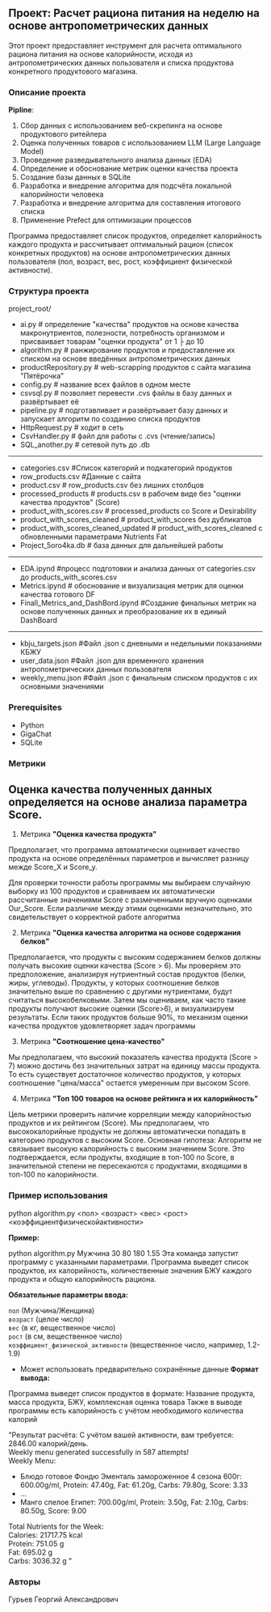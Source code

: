 ## Проект: Расчет рациона питания на неделю на основе антропометрических данных

Этот проект предоставляет инструмент для расчета оптимального рациона питания на основе калорийности, исходя из антропометрических данных пользователя и списка продуктова конкретного продуктового магазина.

### Описание проекта
**Pipline**:  
1. Сбор данных с использованием веб-скрепинга на основе продуктового ритейлера  
2. Оценка полученных товаров с использованием LLM (Large Language Model)
3. Проведение разведывательного анализа данных (EDA)
4. Определение и обоснование метрик оценки качества проекта
5. Создание базы данных в SQLite
6. Разработка и внедрение алгоритма для подсчёта локальной калорийности человека  
7. Разработка и внедрение алгоритма для составления итогового списка
8. Применение Prefect для оптимизации процессов

Программа предоставляет список продуктов, определяет калорийность каждого продукта и рассчитывает оптимальный рацион (список конкретных продуктов) на основе антропометрических данных пользователя (пол, возраст, вес, рост, коэффициент физической активности).

### Структура проекта
project_root/  
* ai.py # определение "качества" продуктов на основе качества макронутриентов, полезности, потребность организмом и присваивает товарам "оценки продукта" от 1 ├ до 10  
* algorithm.py # ранжирование продуктов и предоставление их списком на основе введённых антропометрических данных  
* productRepository.py # web-scrapping продуктов с сайта магазина "Пятёрочка"
* config.py # название всех файлов в одном месте
* csvsql.py # позволяет перевести .cvs файлы в базу данных и развёртывает её
* pipeline.py # подготавливает и развёртывает базу данных и запускает алгоритм по созданию списка продуктов
* HttpRequest.py # ходит в сеть
* CsvHandler.py # файл для работы с .cvs (чтение/запись)
* SQL_another.py # сетевой путь до .db
------------------------------------------------------------------
* categories.csv #Список категорий и подкатегорий продуктов
* row_products.csv #Данные с сайта
* product.csv # row_products.csv без лишних столбцов
* processed_products # products.csv в рабочем виде без "оценки качества продуктов" (Score)
* product_with_scores.csv # processed_products со Score и Desirability
* product_with_scores_cleaned # product_with_scores без дубликатов
* product_with_scores_cleaned_updated # product_with_scores_cleaned с обновленными параметрами Nutrients Fat
* Project_5oro4ka.db # база данных для дальнейшей работы
------------------------------------------------------------------
* EDA.ipynd #процесс подготовки и анализа данных от categories.csv до products_with_scores.csv
* Metrics.ipynd # обоснование и визуализация метрик для оценки качества готового DF
* Finall_Metrics_and_DashBord.ipynd #Создание финальных метрик на основе полученных данных и преобразование их в единый DashBoard
------------------------------------------------------------------
* kbju_targets.json #Файл .json с дневными и недельными показаниями КБЖУ
* user_data.json #Файл .json для временного хранения антропометрических данных пользователя
* weekly_menu.json #Файл .json с финальным списком продуктов с их основными значениями


### Prerequisites
- Python
- GigaChat
- SQLite

### Метрики
## Оценка качества полученных данных определяется на основе анализа параметра Score.

1. Метрика **"Оценка качества продукта"**  

Предполагает, что программа автоматически оценивает качество продукта на основе определённых параметров и вычисляет разницу межде Score_X и Score_y.

Для проверки точности работы программы мы выбираем случайную выборку из 100 продуктов и сравниваем их автоматически рассчитанные значениями Score с размеченными вручную оценками Our_Score. Если различие между этими оценками незначительно, это свидетельствует о корректной работе алгоритма

2. Метрика **"Оценка качества алгоритма на основе содержания белков"**

Предполагается, что продукты с высоким содержанием белков должны получать высокие оценки качества (Score > 6). Мы проверяем это предположение, анализируя нутриентный состав продуктов (белки, жиры, углеводы). Продукты, у которых соотношение белков значительно выше по сравнению с другими нутриентами, будут считаться высокобелковыми. Затем мы оцениваем, как часто такие продукты получают высокие оценки (Score>6), и визуализируем результаты.
Если таких продуктов больше 90%, то механизм оценки качества продуктов удовлетворяет задач программы

3. Метрика **"Соотношение цена-качество"**

Мы предполагаем, что высокий показатель качества продукта (Score > 7) можно достичь без значительных затрат на единицу массы продукта. То есть существует достаточное количество продуктов, у которых соотношение "цена/масса" остается умеренным при высоком Score.

4. Метрика **"Топ 100 товаров на основе рейтинга и их калорийность"**

Цель метрики проверить наличие корреляции между калорийностью продуктов и их рейтингом (Score). Мы предполагаем, что высококалорийные продукты не должны автоматически попадать в категорию продуктов с высоким Score.
Основная гипотеза:
Алгоритм не связывает высокую калорийность с высоким значением Score. Это подтверждается, если продукты, входящие в топ-100 по Score, в значительной степени не пересекаются с продуктами, входящими в топ-100 по калорийности.

### Пример использования

python algorithm.py <пол> <возраст> <вес> <рост> <коэффициентфизическойактивности>

**Пример:**

python algorithm.py Мужчина 30 80 180 1.55
Эта команда запустит программу с указанными параметрами.  Программа выведет список продуктов, их калорийность, количественные значения БЖУ каждого продукта и общую калорийность рациона.

**Обязательные параметры ввода:**

`пол` (Мужчина/Женщина)  
`возраст` (целое число)  
`вес` (в кг, вещественное число)  
`рост` (в см, вещественное число)  
`коэффициент_физической_активности` (вещественное число, например, 1.2-1.9)

* Может использовать предварительно сохранённые данные
**Формат вывода:**

Программа выведет список продуктов в формате:
Название продукта, масса продукта, БЖУ, комплексная оценка товара
Также в выводе программы есть калорийность с учётом необходимого количества калорий

"Результат расчёта:
С учётом вашей активности, вам требуется: 2846.00 калорий/день.  
Weekly menu generated successfully in 587 attempts!  
Weekly Menu:  
- Блюдо готовое Фондю Эменталь замороженное 4 сезона 600г: 600.00g/ml, Protein: 47.40g, Fat: 61.20g, Carbs: 79.80g, Score: 3.33
- ...  
- Манго спелое Египет: 700.00g/ml, Protein: 3.50g, Fat: 2.10g, Carbs: 80.50g, Score: 9.00 

Total Nutrients for the Week:  
Calories: 21717.75 kcal  
Protein: 751.05 g  
Fat: 695.02 g  
Carbs: 3036.32 g   "

### Авторы
Гурьев Георгий Александрович